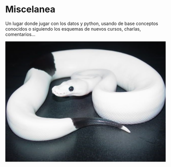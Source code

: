 # Miscelanea

Un lugar donde jugar con los datos y python, usando de base conceptos conocidos o siguiendo los esquemas de nuevos cursos, charlas, comentarios...

<img src="Panthas.jpg" />
